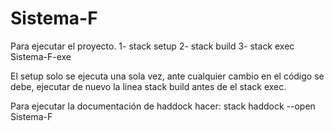 # Sistema-F

Para ejecutar el proyecto.
1- 
    stack setup
2- 
    stack build 
3- 
    stack exec Sistema-F-exe

El setup solo se ejecuta una sola vez, ante cualquier cambio en el código se debe, ejecutar de nuevo la linea stack build antes de el stack exec.

Para ejecutar la documentación de haddock hacer:
    stack haddock --open Sistema-F